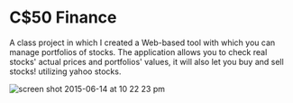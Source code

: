 # C$50 Finance

A class project in which I created a Web-based tool with which you can manage portfolios of stocks. The application allows you to check real stocks' actual prices and portfolios' values, it will also let you buy and sell stocks! utilizing yahoo stocks. 


![screen shot 2015-06-14 at 10 22 23 pm](https://cloud.githubusercontent.com/assets/3928442/8153599/15c66d14-12e5-11e5-83ed-eda793be1acc.png)
